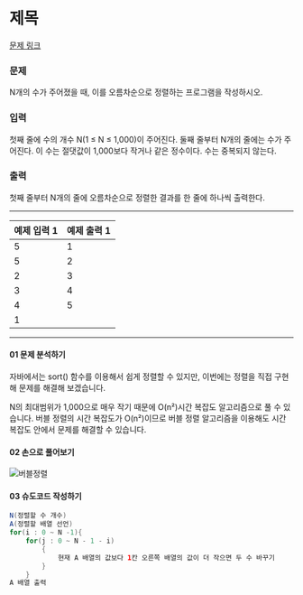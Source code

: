 # 제목

[문제 링크](https://www.acmicpc.net/problem/2750)

### 문제
N개의 수가 주어졌을 때, 이를 오름차순으로 정렬하는 프로그램을 작성하시오.

### 입력
첫째 줄에 수의 개수 N(1 ≤ N ≤ 1,000)이 주어진다. 둘째 줄부터 N개의 줄에는 수가 주어진다. 이 수는 절댓값이 1,000보다 작거나 같은 정수이다. 수는 중복되지 않는다.

### 출력
첫째 줄부터 N개의 줄에 오름차순으로 정렬한 결과를 한 줄에 하나씩 출력한다.

***

<table class="table">
        <thead><tr>
<th>예제 입력 1</th>
<th>예제 출력 1</th>
</tr>
</thead>
        <tbody><tr>
<td>5     </td>
<td>1     </td>
</tr>
<tr>
<td>5</td>
<td>2   </td>
</tr>
<tr>
<tr>
<td>2     </td>
<td>3     </td>
</tr>
<tr>
<td>3     </td>
<td>4     </td>
</tr>
<tr>
<td>4     </td>
<td>5     </td>
</tr>
<tr>
<td>1     </td>
</tr>
</tbody>
      </table>

___

#### 01 문제 분석하기
자바에서는 sort() 함수를 이용해서 쉽게 정렬할 수 있지만, 이번에는 정렬을 직접 구현해 문제를 해결해 보겠습니다.

N의 최대범위가 1,000으로 매우 작기 때문에 O(n²)시간 복잡도 알고리즘으로 풀 수 있습니다. 버블 정렬의 시간 복잡도가 O(n²)이므로 버블 정렬 알고리즘을 이용해도 시간 복잡도 안에서 문제를 해결할 수 있습니다.


#### 02 손으로 풀어보기
![버블정렬](https://github.com/leesulgi66/Algorithm/assets/107823688/42d434e3-8cd3-4335-b29e-06e249de4dca)

#### 03 슈도코드 작성하기
```java
N(정렬할 수 개수)
A(정렬할 배열 선언)
for(i : 0 ~ N -1){
    for(j : 0 ~ N - 1 - i)
        {
            현재 A 배열의 값보다 1칸 오른쪽 배열의 값이 더 작으면 두 수 바꾸기
        }
    }
A 배열 출력

```
